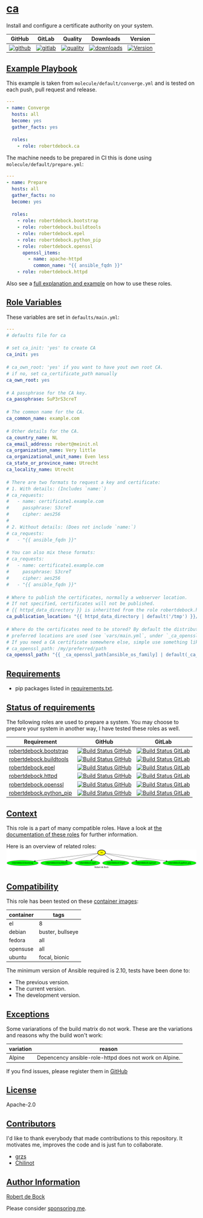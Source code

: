 # [ca](#ca)

Install and configure a certificate authority on your system.

|GitHub|GitLab|Quality|Downloads|Version|
|------|------|-------|---------|-------|
|[![github](https://github.com/robertdebock/ansible-role-ca/workflows/Ansible%20Molecule/badge.svg)](https://github.com/robertdebock/ansible-role-ca/actions)|[![gitlab](https://gitlab.com/robertdebock/ansible-role-ca/badges/master/pipeline.svg)](https://gitlab.com/robertdebock/ansible-role-ca)|[![quality](https://img.shields.io/ansible/quality/35543)](https://galaxy.ansible.com/robertdebock/ca)|[![downloads](https://img.shields.io/ansible/role/d/35543)](https://galaxy.ansible.com/robertdebock/ca)|[![Version](https://img.shields.io/github/release/robertdebock/ansible-role-ca.svg)](https://github.com/robertdebock/ansible-role-ca/releases/)|

## [Example Playbook](#example-playbook)

This example is taken from `molecule/default/converge.yml` and is tested on each push, pull request and release.
```yaml
---
- name: Converge
  hosts: all
  become: yes
  gather_facts: yes

  roles:
    - role: robertdebock.ca
```

The machine needs to be prepared in CI this is done using `molecule/default/prepare.yml`:
```yaml
---
- name: Prepare
  hosts: all
  gather_facts: no
  become: yes

  roles:
    - role: robertdebock.bootstrap
    - role: robertdebock.buildtools
    - role: robertdebock.epel
    - role: robertdebock.python_pip
    - role: robertdebock.openssl
      openssl_items:
        - name: apache-httpd
          common_name: "{{ ansible_fqdn }}"
    - role: robertdebock.httpd
```

Also see a [full explanation and example](https://robertdebock.nl/how-to-use-these-roles.html) on how to use these roles.

## [Role Variables](#role-variables)

These variables are set in `defaults/main.yml`:
```yaml
---
# defaults file for ca

# set ca_init: 'yes' to create CA
ca_init: yes

# ca_own_root: 'yes' if you want to have yout own root CA.
# if no, set ca_certificate_path manually
ca_own_root: yes

# A passphrase for the CA key.
ca_passphrase: SuP3rS3creT

# The common name for the CA.
ca_common_name: example.com

# Other details for the CA.
ca_country_name: NL
ca_email_address: robert@meinit.nl
ca_organization_name: Very little
ca_organizational_unit_name: Even less
ca_state_or_province_name: Utrecht
ca_locality_name: Utrecht

# There are two formats to request a key and certificate:
# 1. With details: (Includes `name:`)
# ca_requests:
#   - name: certificate1.example.com
#     passphrase: S3creT
#     cipher: aes256
#
# 2. Without details: (Does not include `name:`)
# ca_requests:
#   - "{{ ansible_fqdn }}"

# You can also mix these formats:
# ca_requests:
#   - name: certificate1.example.com
#     passphrase: S3creT
#     cipher: aes256
#   - "{{ ansible_fqdn }}"

# Where to publish the certificates, normally a webserver location.
# If not specified, certificates will not be published.
# {{ httpd_data_directory }} is inheritted from the role robertdebock.httpd.
ca_publication_location: "{{ httpd_data_directory | default('/tmp') }}/pub"

# Where do the certificates need to be stored? By default the distribution
# preferred locations are used (see `vars/main.yml`, under `_ca_openssl_path`.
# If you need a CA certificate somewhere else, simple use something like this:
# ca_openssl_path: /my/preferred/path
ca_openssl_path: "{{ _ca_openssl_path[ansible_os_family] | default(_ca_openssl_path['default']) }}"
```

## [Requirements](#requirements)

- pip packages listed in [requirements.txt](https://github.com/robertdebock/ansible-role-ca/blob/master/requirements.txt).

## [Status of requirements](#status-of-requirements)

The following roles are used to prepare a system. You may choose to prepare your system in another way, I have tested these roles as well.

| Requirement | GitHub | GitLab |
|-------------|--------|--------|
|[robertdebock.bootstrap](https://galaxy.ansible.com/robertdebock/bootstrap)|[![Build Status GitHub](https://github.com/robertdebock/ansible-role-bootstrap/workflows/Ansible%20Molecule/badge.svg)](https://github.com/robertdebock/ansible-role-bootstrap/actions)|[![Build Status GitLab ](https://gitlab.com/robertdebock/ansible-role-bootstrap/badges/master/pipeline.svg)](https://gitlab.com/robertdebock/ansible-role-bootstrap)|
|[robertdebock.buildtools](https://galaxy.ansible.com/robertdebock/buildtools)|[![Build Status GitHub](https://github.com/robertdebock/ansible-role-buildtools/workflows/Ansible%20Molecule/badge.svg)](https://github.com/robertdebock/ansible-role-buildtools/actions)|[![Build Status GitLab ](https://gitlab.com/robertdebock/ansible-role-buildtools/badges/master/pipeline.svg)](https://gitlab.com/robertdebock/ansible-role-buildtools)|
|[robertdebock.epel](https://galaxy.ansible.com/robertdebock/epel)|[![Build Status GitHub](https://github.com/robertdebock/ansible-role-epel/workflows/Ansible%20Molecule/badge.svg)](https://github.com/robertdebock/ansible-role-epel/actions)|[![Build Status GitLab ](https://gitlab.com/robertdebock/ansible-role-epel/badges/master/pipeline.svg)](https://gitlab.com/robertdebock/ansible-role-epel)|
|[robertdebock.httpd](https://galaxy.ansible.com/robertdebock/httpd)|[![Build Status GitHub](https://github.com/robertdebock/ansible-role-httpd/workflows/Ansible%20Molecule/badge.svg)](https://github.com/robertdebock/ansible-role-httpd/actions)|[![Build Status GitLab ](https://gitlab.com/robertdebock/ansible-role-httpd/badges/master/pipeline.svg)](https://gitlab.com/robertdebock/ansible-role-httpd)|
|[robertdebock.openssl](https://galaxy.ansible.com/robertdebock/openssl)|[![Build Status GitHub](https://github.com/robertdebock/ansible-role-openssl/workflows/Ansible%20Molecule/badge.svg)](https://github.com/robertdebock/ansible-role-openssl/actions)|[![Build Status GitLab ](https://gitlab.com/robertdebock/ansible-role-openssl/badges/master/pipeline.svg)](https://gitlab.com/robertdebock/ansible-role-openssl)|
|[robertdebock.python_pip](https://galaxy.ansible.com/robertdebock/python_pip)|[![Build Status GitHub](https://github.com/robertdebock/ansible-role-python_pip/workflows/Ansible%20Molecule/badge.svg)](https://github.com/robertdebock/ansible-role-python_pip/actions)|[![Build Status GitLab ](https://gitlab.com/robertdebock/ansible-role-python_pip/badges/master/pipeline.svg)](https://gitlab.com/robertdebock/ansible-role-python_pip)|

## [Context](#context)

This role is a part of many compatible roles. Have a look at [the documentation of these roles](https://robertdebock.nl/) for further information.

Here is an overview of related roles:
![dependencies](https://raw.githubusercontent.com/robertdebock/ansible-role-ca/png/requirements.png "Dependencies")

## [Compatibility](#compatibility)

This role has been tested on these [container images](https://hub.docker.com/u/robertdebock):

|container|tags|
|---------|----|
|el|8|
|debian|buster, bullseye|
|fedora|all|
|opensuse|all|
|ubuntu|focal, bionic|

The minimum version of Ansible required is 2.10, tests have been done to:

- The previous version.
- The current version.
- The development version.

## [Exceptions](#exceptions)

Some variarations of the build matrix do not work. These are the variations and reasons why the build won't work:

| variation                 | reason                 |
|---------------------------|------------------------|
| Alpine | Depencency ansible-role-httpd does not work on Alpine. |


If you find issues, please register them in [GitHub](https://github.com/robertdebock/ansible-role-ca/issues)

## [License](#license)

Apache-2.0

## [Contributors](#contributors)

I'd like to thank everybody that made contributions to this repository. It motivates me, improves the code and is just fun to collaborate.

- [grzs](https://github.com/grzs)
- [Chilinot](https://github.com/Chilinot)

## [Author Information](#author-information)

[Robert de Bock](https://robertdebock.nl/)

Please consider [sponsoring me](https://github.com/sponsors/robertdebock).
